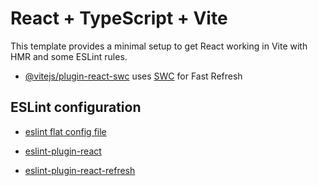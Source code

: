 # React + TypeScript + Vite

This template provides a minimal setup to get React working in Vite with HMR and some ESLint rules.

- [@vitejs/plugin-react-swc](https://github.com/vitejs/vite-plugin-react-swc) uses [SWC](https://swc.rs/) for Fast Refresh

## ESLint configuration

- [eslint flat config file](https://eslint.org/docs/latest/use/configure/configuration-files)

- [eslint-plugin-react](https://github.com/jsx-eslint/eslint-plugin-react)

- [eslint-plugin-react-refresh](https://github.com/ArnaudBarre/eslint-plugin-react-refresh)
